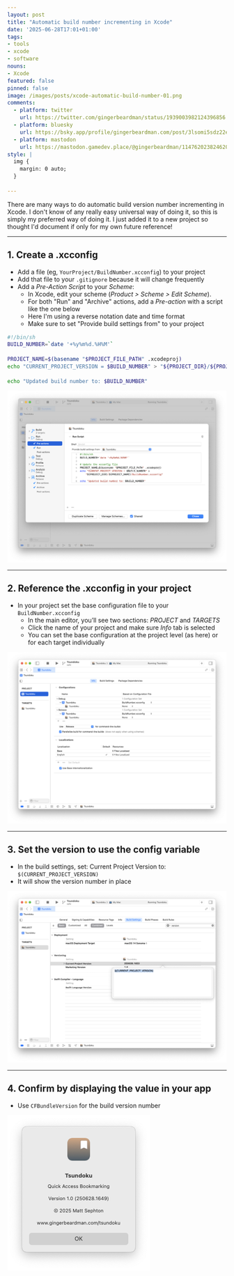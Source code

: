 ```yaml
---
layout: post
title: "Automatic build number incrementing in Xcode"
date: '2025-06-28T17:01+01:00'
tags:
- tools
- xcode
- software
nouns:
- Xcode
featured: false
pinned: false
image: /images/posts/xcode-automatic-build-number-01.png
comments:
  - platform: twitter
    url: https://twitter.com/gingerbeardman/status/1939003982124396856
  - platform: bluesky
    url: https://bsky.app/profile/gingerbeardman.com/post/3lsomi5sdz22e
  - platform: mastodon
    url: https://mastodon.gamedev.place/@gingerbeardman/114762023824620373
style: |
  img {
    margin: 0 auto;
  }

---
```


There are many ways to do automatic build version number incrementing in Xcode. I don't know of any really easy universal way of doing it, so this is simply my preferred way of doing it. I just added it to a new project so thought I'd document if only for my own future reference!

----

## 1. Create a .xcconfig

- Add a file (eg, `YourProject/BuildNumber.xcconfig`) to your project
- Add that file to your `.gitignore` because it will change frequently
- Add a *Pre-Action Script* to your *Scheme*:
    - In Xcode, edit your scheme (*Product > Scheme > Edit Scheme*).
    - For both "Run" and "Archive" actions, add a *Pre-action* with a script like the one below
    - Here I'm using a reverse notation date and time format
    - Make sure to set "Provide build settings from" to your project

```sh
#!/bin/sh
BUILD_NUMBER=`date '+%y%m%d.%H%M'`

PROJECT_NAME=$(basename "$PROJECT_FILE_PATH" .xcodeproj)
echo "CURRENT_PROJECT_VERSION = $BUILD_NUMBER" > "${PROJECT_DIR}/${PROJECT_NAME}/BuildNumber.xcconfig"

echo "Updated build number to: $BUILD_NUMBER"
```

![IMG](/images/posts/xcode-automatic-build-number-01.png)

----

## 2. Reference the .xcconfig in your project

- In your project set the base configuration file to your `BuildNumber.xcconfig`
    - In the main editor, you’ll see two sections: *PROJECT* and *TARGETS*
    - Click the name of your project and make sure *Info* tab is selected
    - You can set the base configuration at the project level (as here) or for each target individually

![IMG](/images/posts/xcode-automatic-build-number-02.png)

----

## 3. Set the version to use the config variable

- In the build settings, set: Current Project Version to: `$(CURRENT_PROJECT_VERSION)`
- It will show the version number in place

![IMG](/images/posts/xcode-automatic-build-number-03.png)

----

## 4. Confirm by displaying the value in your app

- Use `CFBundleVersion` for the build version number

![IMG](/images/posts/xcode-automatic-build-number-04.png)
